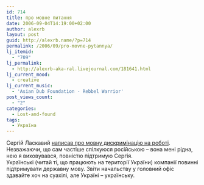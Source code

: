 ```yaml
---
id: 714
title: про мовне питання
date: 2006-09-04T14:19:00+02:00
author: alexrb
layout: post
guid: http://alexrb.name/?p=714
permalink: /2006/09/pro-movne-pytannya/
lj_itemid:
  - "709"
lj_permalink:
  - http://alexrb-aka-ral.livejournal.com/181641.html
lj_current_mood:
  - creative
lj_current_music:
  - 'Asian Dub Foundation - Rebbel Warrior'
post_views_count:
  - "2"
categories:
  - Lost-and-found
tags:
  - Україна
---
```

Сергій Ласкавий [написав про мовну дискримінацію на роботі](http://laskavy.livejournal.com/61247.html). Незважаючи, що сам частіше спілкуюся російською &#8211; вона мені рідна, нею я виховувався, повністю підтримую Сергія.  
Українські (читай ті, що працюють на території України) компанії повинні підтримувати державну мову. Звіти начальству у головний офіс здавайте хоч на суахілі, але Україні &#8211; українську.